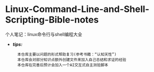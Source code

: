 # Linux-Command-Line-and-Shell-Scripting-Bible-notes
个人笔记：linux命令行与shell编程大全
* ***tips:***


        本仓库主要以问题的形式帮助复习(参考书籍：“认知天性”)
        本仓库会对部分知识点额外创建文件来加入自己总结和求证的经验
        本仓库在完善后预计会加入一个AI交互式自主测验脚本
